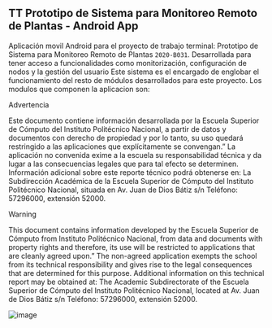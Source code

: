 ## TT Prototipo de Sistema para Monitoreo Remoto de Plantas - Android App

Aplicación movil Android para el proyecto de trabajo terminal: Prototipo de Sistema para Monitoreo Remoto de Plantas `2020-B031`. Desarrollada para tener acceso a funcionalidades como monitorización, configuración
de nodos y la gestión del usuario  Este sistema es el encargado de englobar el funcionamiento del
resto de módulos desarrollados para este proyecto. Los modulos que componen la aplicacion son:





Advertencia

Este documento contiene información desarrollada por la Escuela
Superior de Cómputo del Instituto Politécnico Nacional, a partir de datos
y documentos con derecho de propiedad y por lo tanto, su uso quedará
restringido a las aplicaciones que explícitamente se convengan.”
La aplicación no convenida exime a la escuela su responsabilidad técnica y
da lugar a las consecuencias legales que para tal efecto se determinen.
Información adicional sobre este reporte técnico podrá obtenerse en:
La Subdirección Académica de la Escuela Superior de Cómputo del
Instituto Politécnico Nacional, situada en Av. Juan de Dios Bátiz s/n
Teléfono: 57296000, extensión 52000.

Warning

This document contains information developed by the Escuela
Superior de Cómputo from Instituto Politécnico Nacional, from data and documents with 
property rights and therefore, its use will be restricted to applications that 
are cleanly agreed upon.” The non-agreed application exempts the school from its 
technical responsibility and gives rise to the legal consequences that are determined for 
this purpose. Additional information on this technical report may be obtained at: The Academic Subdirectorate
of the Escuela Superior de Cómputo del Instituto Politécnico Nacional, located at Av. Juan de Dios Bátiz s/n
Teléfono: 57296000, extensión 52000.

![image](https://user-images.githubusercontent.com/89185629/179432052-a5e258fd-b915-4664-b413-3416cb3fc495.png)
